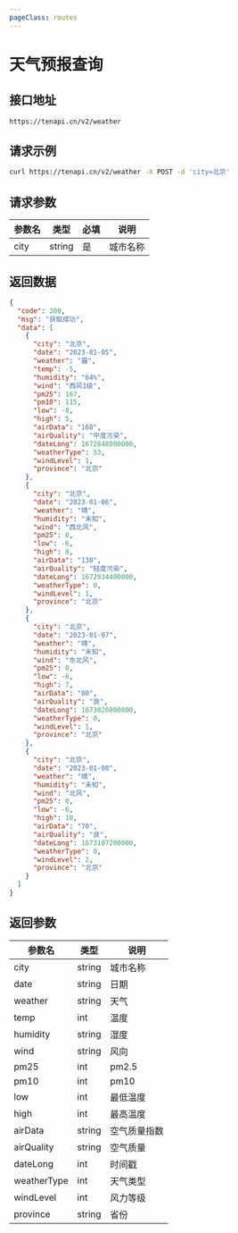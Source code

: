 ```yaml
---
pageClass: routes
---
```


# 天气预报查询 <Badge text="正常" type="tip"/>

## 接口地址

``` 
https://tenapi.cn/v2/weather
```

## 请求示例

``` bash
curl https://tenapi.cn/v2/weather -X POST -d 'city=北京'
```

## 请求参数

| 参数名 | 类型 | 必填 | 说明 |
| --- | --- | --- | --- |
| city | string | 是 | 城市名称 |

## 返回数据

``` json
{
  "code": 200,
  "msg": "获取成功",
  "data": [
    {
      "city": "北京",
      "date": "2023-01-05",
      "weather": "霾",
      "temp": -5,
      "humidity": "64%",
      "wind": "西风1级",
      "pm25": 167,
      "pm10": 115,
      "low": -8,
      "high": 5,
      "airData": "168",
      "airQuality": "中度污染",
      "dateLong": 1672848000000,
      "weatherType": 53,
      "windLevel": 1,
      "province": "北京"
    },
    {
      "city": "北京",
      "date": "2023-01-06",
      "weather": "晴",
      "humidity": "未知",
      "wind": "西北风",
      "pm25": 0,
      "low": -6,
      "high": 8,
      "airData": "130",
      "airQuality": "轻度污染",
      "dateLong": 1672934400000,
      "weatherType": 0,
      "windLevel": 1,
      "province": "北京"
    },
    {
      "city": "北京",
      "date": "2023-01-07",
      "weather": "晴",
      "humidity": "未知",
      "wind": "东北风",
      "pm25": 0,
      "low": -6,
      "high": 7,
      "airData": "80",
      "airQuality": "良",
      "dateLong": 1673020800000,
      "weatherType": 0,
      "windLevel": 1,
      "province": "北京"
    },
    {
      "city": "北京",
      "date": "2023-01-08",
      "weather": "晴",
      "humidity": "未知",
      "wind": "北风",
      "pm25": 0,
      "low": -6,
      "high": 10,
      "airData": "70",
      "airQuality": "良",
      "dateLong": 1673107200000,
      "weatherType": 0,
      "windLevel": 2,
      "province": "北京"
    }
  ]
}
```

## 返回参数

| 参数名 | 类型 | 说明 |
| --- | --- | --- |
| city | string | 城市名称 |
| date | string | 日期 |
| weather | string | 天气 |
| temp | int | 温度 |
| humidity | string | 湿度 |
| wind | string | 风向 |
| pm25 | int | pm2.5 |
| pm10 | int | pm10 |
| low | int | 最低温度 |
| high | int | 最高温度 |
| airData | string | 空气质量指数 |
| airQuality | string | 空气质量 |
| dateLong | int | 时间戳 |
| weatherType | int | 天气类型 |
| windLevel | int | 风力等级 |
| province | string | 省份 |

<ads></ads>